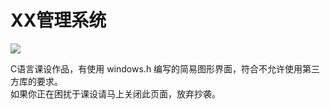 # XX管理系统

![](https://img.shields.io/badge/Suitable%80%80for-GDUT-33aadd?style=flat-square&logo=typecho&logoColor=6cf)

C语言课设作品，有使用 windows.h 编写的简易图形界面，符合不允许使用第三方库的要求。  
如果你正在困扰于课设请马上关闭此页面，放弃抄袭。  
